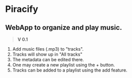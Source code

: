 # Piracify
## WebApp to organize and play music.

> **V 0.1**

1. Add music files (.mp3) to "tracks".
1. Tracks will show up in "All tracks"
1. The metadata can be edited there.
1. One may create a new playlist using the + button.
1. Tracks can be added to a playlist using the add feature.

